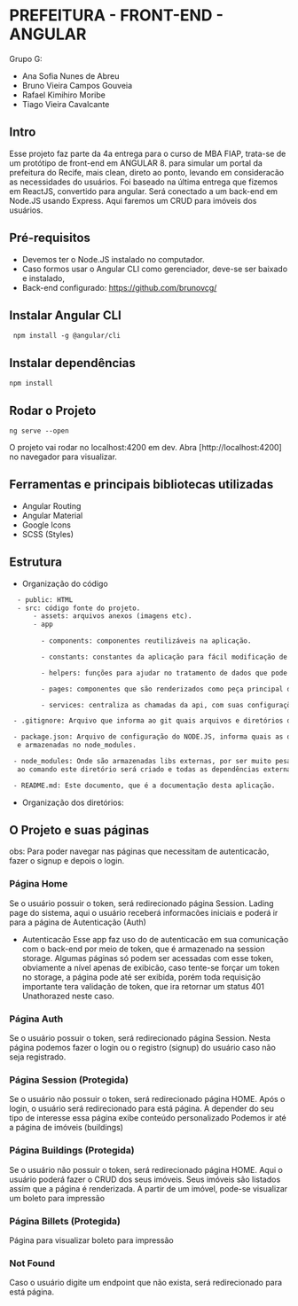# PREFEITURA - FRONT-END - ANGULAR

Grupo G:

- Ana Sofia Nunes de Abreu
- Bruno Vieira Campos Gouveia
- Rafael Kimihiro Moribe
- Tiago Vieira Cavalcante

## Intro

Esse projeto faz parte da 4a entrega para o curso de MBA FIAP, trata-se de um protótipo de front-end em ANGULAR 8.
para simular um portal da prefeitura do Recife, mais clean, direto ao ponto, levando em consideracão as necessidades do usuários.
Foi baseado na última entrega que fizemos em ReactJS, convertido para angular.
Será conectado a um back-end em Node.JS usando Express. Aqui faremos um CRUD para imóveis dos usuários.

## Pré-requisitos

- Devemos ter o Node.JS instalado no computador.
- Caso formos usar o Angular CLI como gerenciador, deve-se ser baixado e instalado,
- Back-end configurado: <https://github.com/brunovcg/>


## Instalar Angular CLI

```shell
 npm install -g @angular/cli 
```

## Instalar dependências

```shell
npm install
```


## Rodar o Projeto

```shell
ng serve --open
```

O projeto vai rodar no localhost:4200 em dev.
Abra [http://localhost:4200] no navegador para visualizar.

## Ferramentas e principais bibliotecas utilizadas

- Angular Routing
- Angular Material
- Google Icons
- SCSS (Styles)


## Estrutura

- Organização do código

```txt
  - public: HTML
  - src: código fonte do projeto.
      - assets: arquivos anexos (imagens etc).
      - app
        
        - components: componentes reutilizáveis na aplicação.

        - constants: constantes da aplicação para fácil modificação de regras de negócio.

        - helpers: funções para ajudar no tratamento de dados que pode ser reutilizáveis.

        - pages: componentes que são renderizados como peça principal de cada endpoint.

        - services: centraliza as chamadas da api, com suas configurações.

 - .gitignore: Arquivo que informa ao git quais arquivos e diretórios devem ser ignorados.

 - package.json: Arquivo de configuração do NODE.JS, informa quais as dependências do porjeto, que serão baixadas
  e armazenadas no node_modules.

 - node_modules: Onde são armazenadas libs externas, por ser muito pesado é ignorado pelo GIT, mas com as informações do package.json,
  ao comando este diretório será criado e todas as dependências externas armazenadas aqui.

 - README.md: Este documento, que é a documentação desta aplicação.
```

- Organização dos diretórios:


## O Projeto e suas páginas

obs: Para poder navegar nas páginas que necessitam de autenticacão, fazer o signup e depois o login.

### Página Home

Se o usuário possuir o token, será redirecionado página Session.
Lading page do sistema, aqui o usuário receberá informacões iniciais e poderá ir para a página de Autenticação (Auth)

- Autenticacão
  Esse app faz uso do de autenticacão em sua comunicação com o back-end por meio de token, que é armazenado na session storage.
  Algumas páginas só podem ser acessadas com esse token, obviamente a nível apenas de exibicão, caso tente-se forçar um token no storage, a página pode até
  ser exibida, porém toda requisição importante tera validação de token, que ira retornar um status 401 Unathorazed neste caso.

### Página Auth

Se o usuário possuir o token, será redirecionado página Session.
Nesta página podemos fazer o login ou o registro (signup) do usuário caso não seja registrado.

### Página Session (Protegida)

Se o usuário não possuir o token, será redirecionado página HOME.
Após o login, o usuário será redirecionado para está página. A depender do seu tipo de interesse essa página exibe conteúdo personalizado
Podemos ir até a página de imóveis (buildings)

### Página Buildings (Protegida)

Se o usuário não possuir o token, será redirecionado página HOME.
Aqui o usuário poderá fazer o CRUD dos seus imóveis.
Seus imóveis são listados assim que a página é renderizada.
A partir de um imóvel, pode-se visualizar um boleto para impressão

### Página Billets (Protegida)

Página para visualizar boleto para impressão

### Not Found

Caso o usuário digite um endpoint que não exista, será redirecionado para está página.
